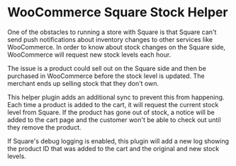 # WooCommerce Square Stock Helper

One of the obstacles to running a store with Square is that Square can't send push notifications about inventory changes to other services like WooCommerce. In order to know about stock changes on the Square side, WooCommerce will request new stock levels each hour.

The issue is a product could sell out on the Square side and then be purchased in WooCommerce before the stock level is updated. The merchant ends up selling stock that they don't own.

This helper plugin adds an additional sync to prevent this from happening. Each time a product is added to the cart, it will request the current stock level from Square. If the product has gone out of stock, a notice will be added to the cart page and the customer won't be able to check out until they remove the product.

If Square's debug logging is enabled, this plugin will add a new log showing the product ID that was added to the cart and the original and new stock levels.
